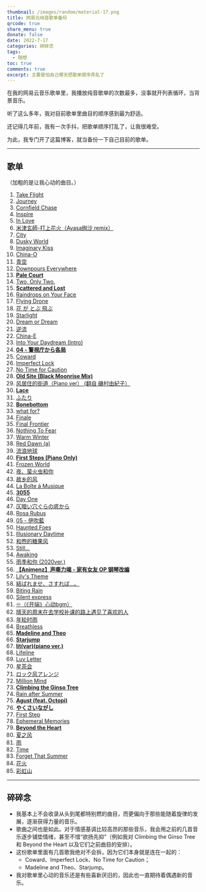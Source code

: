 ```yaml
---
thumbnail: /images/random/material-17.png
title: 网易云纯音歌单备份
qrcode: true
share_menu: true
donate: false
date: 2022-7-17
categories: 碎碎念
tags:
  - 随想
toc: true
comments: true
excerpt: 主要是怕自己哪天把歌单顺序弄乱了
---
```


在我的网易云音乐歌单里，我播放纯音歌单的次数最多，没事就开列表循环，当背景音乐。

听了这么多年，我对目前歌单里曲目的顺序感到最为舒适。

还记得几年前，我有一次手抖，把歌单顺序打乱了，让我很难受。

为此，我专门开了这篇博客，就当备份一下自己目前的歌单。

---

## 歌单

（加粗的是让我心动的曲目。）

1. [Take Flight](https://music.163.com/song?id=28461163)
2. [Journey](https://music.163.com/song?id=16846088)
3. [Cornfield Chase](https://music.163.com/song?id=29734857)
4. [Inspire](https://music.163.com/song?id=16846091)
5. [In Love](https://music.163.com/song?id=26127161)
6. [米津玄師-打上花火（Ayasa绚沙 remix）](https://music.163.com/song?id=1338174742)
7. [City](https://music.163.com/song?id=451319227)
8. [Dusky World](https://music.163.com/song?id=519604416)
9. [Imaginary Kiss](https://music.163.com/song?id=27579056)
10. [China-O](https://music.163.com/song?id=466327445)
11. [青空](https://music.163.com/song?id=32717172)
12. [Downpours Everywhere](https://music.163.com/song?id=27579055)
13. **[Pale Court](https://music.163.com/song?id=1309394520)**
14. [Two, Only Two.](https://music.163.com/song?id=527778)
15. **[Scattered and Lost](https://music.163.com/song?id=1341338801)**
16. [Raindrops on Your Face](https://music.163.com/song?id=28906014)
17. [Flying Drone](https://music.163.com/song?id=29744086)
18. [花 が とぶ 飛ぶ](https://music.163.com/song?id=421885589)
19. [Starlight](https://music.163.com/song?id=1416988415)
20. [Dream or Dream](https://music.163.com/song?id=27579049)
21. [逆流](https://music.163.com/song?id=1297940270)
22. [China-E](https://music.163.com/song?id=1304920086)
23. [Into Your Daydream (Intro)](https://music.163.com/song?id=28907015)
24. **[04 - 警視庁から各局](https://music.163.com/song?id=1959716213)**
25. [Coward](https://music.163.com/song?id=29734868)
26. [Imperfect Lock](https://music.163.com/song?id=29744091)
27. [No Time for Caution](https://music.163.com/song?id=29771117)
28. **[Old Site (Black Moonrise Mix)](https://music.163.com/song?id=1342552174)**
29. [风居住的街道（Piano ver） (翻自 磯村由紀子）](https://music.163.com/song?id=36897723)
30. **[Lace](https://music.163.com/song?id=1448242718)**
31. [ふたり](https://music.163.com/song?id=22741700)
32. **[Bonebottom](https://music.163.com/song?id=1448241713)**
33. [what for?](https://music.163.com/song?id=25731432)
34. [Finale](https://music.163.com/song?id=418708271)
35. [Final Frontier](https://music.163.com/song?id=29460371)
36. [Nothing To Fear](https://music.163.com/song?id=26672926)
37. [Warm Winter](https://music.163.com/song?id=27579053)
38. [Red Dawn (a)](https://music.163.com/song?id=36924524)
39. [流浪地球](https://music.163.com/song?id=1342429063)
40. **[First Steps (Piano Only)](https://music.163.com/song?id=1434293522)**
41. [Frozen World](https://music.163.com/song?id=28907017)
42. [夜、萤火虫和你](https://music.163.com/song?id=509720124)
43. [故乡的风](https://music.163.com/song?id=1431593851)
44. [La Boîte à Musique](https://music.163.com/song?id=26234317)
45. **[3055](https://music.163.com/song?id=16139381)**
46. [Day One](https://music.163.com/song?id=29734859)
47. [仄暗い穴ぐらの底から](https://music.163.com/song?id=29850085)
48. [Rosa Rubus](https://music.163.com/song?id=27579052)
49. [05 - 伊吹藍](https://music.163.com/song?id=1862594073)
50. [Haunted Foes](https://music.163.com/song?id=1309394525)
51. [Illusionary Daytime](https://music.163.com/song?id=28907016)
52. [和煦的糖果风](https://music.163.com/song?id=439142564)
53. [Still...](https://music.163.com/song?id=28302231)
54. [Awaking](https://music.163.com/song?id=27579059)
55. [雨季和你 (2020ver.)](https://music.163.com/song?id=476904385)
56. **[【Animenz】声嘶力竭 - 家有女友 OP 钢琴改编](http://music.163.com/song?id=1931568150)**
57. [Lily's Theme](https://music.163.com/song?id=994052)
58. [結ばれませ、さすれば…。](https://music.163.com/song?id=28411051)
59. [Biting Rain](https://music.163.com/song?id=539200858)
60. [Silent express](https://music.163.com/song?id=28287116)
61. [♾️（《开端》心动bgm）](https://music.163.com/song?id=1915516154)
62. [晴天的周末在去学校补课的路上遇见了喜欢的人](https://music.163.com/song?id=477310237)
63. [年轮时雨](https://music.163.com/song?id=508722653)
64. [Breathless](https://music.163.com/song?id=27579058)
65. **[Madeline and Theo](https://music.163.com/song?id=1341359820)**
66. **[Starjump](https://music.163.com/song?id=1341338797)**
67. **[lit(var)(piano ver.)](https://music.163.com/song?id=481001412)**
68. [Lifeline](https://music.163.com/song?id=38019092)
69. [Luv Letter](https://music.163.com/song?id=406232)
70. [星茶会](https://music.163.com/song?id=492390949)
71. [ロック风アレンジ](https://music.163.com/song?id=425137440)
72. [Million Mind](https://music.163.com/song?id=22807216)
73. **[Climbing the Ginso Tree](https://music.163.com/song?id=31010767)**
74. [Rain after Summer](https://music.163.com/song?id=430685732)
75. **[Agust (feat. Octopi)](https://music.163.com/song?id=1474530267)**
76. **[やくさいながし](http://music.163.com/#/m/song?id=836298)**
77. [First Step](https://music.163.com/song?id=29744085)
78. [Ephemeral Memories](https://music.163.com/song?id=554308724)
79. **[Beyond the Heart](https://music.163.com/song?id=1396315147)**
80. [夏之风](https://music.163.com/song?id=479494742)
81. [雨](https://music.163.com/song?id=491489972)
82. [Time](https://music.163.com/song?id=1426503)
83. [Forget That Summer](https://music.163.com/song?id=27579050)
84. [花火](https://music.163.com/song?id=497209228)
85. [彩虹山](https://music.163.com/song?id=27646215)

---

## 碎碎念

- 我基本上不会收录从头到尾都特别燃的曲目，而更偏向于那些能随着旋律的发展，逐渐获得力量的音乐。
- 歌曲之间也是如此。对于情感基调比较高昂的那些音乐，我会用之前的几首音乐逐步铺垫情绪，甚至不惜“欲扬先抑”（例如我对 Climbing the Ginso Tree 和 Beyond the Heart 以及它们之前曲目的安排）。
- 这份歌单里面有几首歌我绝对不会拆，因为它们本身就是连在一起的：
  - Coward、Imperfect Lock、No Time for Caution；
  - Madeline and Theo、Starjump。
- 我对歌单里心动的音乐还是有些喜新厌旧的，因此也一直期待着偶遇新的音乐。
